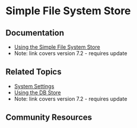 # Simple File System Store

## Documentation

* [Using the Simple File System Store](https://portal.liferay.dev/docs/7-2/deploy/-/knowledge_base/d/using-the-simple-file-system-store)
* Note: link covers version 7.2 - requires update

## Related Topics

* [System Settings](https://learn.liferay.com/dxp/7.x/en/system-administration/system_settings.html)
* [Using the DB Store](https://portal.liferay.dev/docs/7-2/deploy/-/knowledge_base/d/using-the-dbstore)
* Note: link covers version 7.2 - requires update

## Community Resources